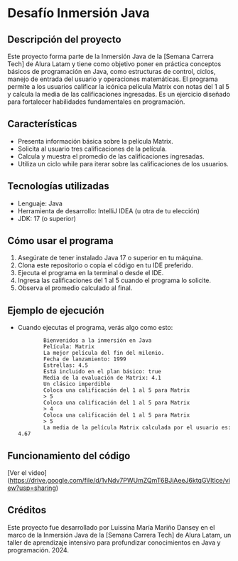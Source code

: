# **Desafío Inmersión Java**
 
## **Descripción del proyecto**
 
Este proyecto forma parte de la Inmersión Java de la [Semana Carrera Tech] de Alura Latam y tiene como objetivo poner en práctica conceptos básicos de programación en Java, como estructuras de control, ciclos, manejo de entrada del usuario y operaciones matemáticas.
El programa permite a los usuarios calificar la icónica película Matrix con notas del 1 al 5 y calcula la media de las calificaciones ingresadas. Es un ejercicio diseñado para fortalecer habilidades fundamentales en programación.

 ## **Características**
  
- Presenta información básica sobre la película Matrix.
- Solicita al usuario tres calificaciones de la película.
- Calcula y muestra el promedio de las calificaciones ingresadas.
- Utiliza un ciclo while para iterar sobre las calificaciones de los usuarios.

## **Tecnologías utilizadas**
  
- Lenguaje: Java
- Herramienta de desarrollo: IntelliJ IDEA (u otra de tu elección)
- JDK: 17 (o superior)

## **Cómo usar el programa**
  
1. Asegúrate de tener instalado Java 17 o superior en tu máquina.
2. Clona este repositorio o copia el código en tu IDE preferido.
3. Ejecuta el programa en la terminal o desde el IDE.
4. Ingresa las calificaciones del 1 al 5 cuando el programa lo solicite.
5. Observa el promedio calculado al final.

 ## **Ejemplo de ejecución**
- Cuando ejecutas el programa, verás algo como esto:
  
              Bienvenidos a la inmersión en Java
              Película: Matrix
              La mejor película del fin del milenio.
              Fecha de lanzamiento: 1999
              Estrellas: 4.5
              Está incluido en el plan básico: true
              Media de la evaluación de Matrix: 4.1
              Un clásico imperdible
              Coloca una calificación del 1 al 5 para Matrix
              > 5
              Coloca una calificación del 1 al 5 para Matrix
              > 4
              Coloca una calificación del 1 al 5 para Matrix
              > 5
              La media de la película Matrix calculada por el usuario es: 4.67

 ## **Funcionamiento del código**

 [Ver el video] (https://drive.google.com/file/d/1vNdv7PWUmZQmT6BJiAeeJ6ktqGVltlce/view?usp=sharing)

 ## **Créditos**
  
Este proyecto fue desarrollado por Luissina María Mariño Dansey en el marco de la Inmersión Java de la [Semana Carrera Tech] de Alura Latam, un taller de aprendizaje intensivo para profundizar conocimientos en Java y programación. 2024.
